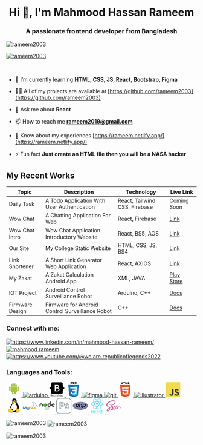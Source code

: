 <h1 align="center">Hi 👋, I'm Mahmood Hassan Rameem</h1>
<h3 align="center">A passionate frontend developer from Bangladesh</h3>

<p align="left"> <img src="https://komarev.com/ghpvc/?username=rameem2003&label=Profile%20views&color=0e75b6&style=flat" alt="rameem2003" /> </p>

<p align="left"> <a href="https://github.com/ryo-ma/github-profile-trophy"><img src="https://github-profile-trophy.vercel.app/?username=rameem2003" alt="rameem2003" /></a> </p>

<p align="left"> <a href="https://twitter.com/" target="blank"><img src="https://img.shields.io/twitter/follow/?logo=twitter&style=for-the-badge" alt="" /></a> </p>

- 🌱 I’m currently learning **HTML, CSS, JS, React, Bootstrap, Figma**

- 👨‍💻 All of my projects are available at [https://github.com/rameem2003](https://github.com/rameem2003)

- 💬 Ask me about **React**

- 📫 How to reach me **rameem2019@gmail.com**

- 📄 Know about my experiences [https://rameem.netlify.app/](https://rameem.netlify.app/)

- ⚡ Fun fact **Just create an HTML file then you will be a NASA hacker**

## My Recent Works

| Topic           | Description                                     | Technology         | Live Link                                                                 |
| --------------- | ----------------------------------------------- | ------------------ | ------------------------------------------------------------------------- |
| Daily Task      | A Todo Application With User Authentication     | React, Tailwind CSS, Firebase    | Coming Soon                                                 |
| Wow Chat        | A Chatting Application For Web                  | React, Firebase    | [Link](https://wowchat.netlify.app/)                                      |
| Wow Chat Intro  | Wow Chat Application Introductory Website       | React, BS5, AOS    | [Link](https://getstarted-wowchat.netlify.app/)                           |
| Our Site        | My College Static Website                       | HTML, CSS, JS, BS4 | [Link](https://rameem2003.github.io/oursite/)                             |
| Link Shortener  | A Short Link Genarator Web Application          | React, AXIOS       | [Link](https://react-link-shortener.netlify.app/)                         |
| My Zakat        | A Zakat Calculation Android App                 | XML, JAVA          | [Play Store](https://play.google.com/store/apps/details?id=com.rol.zakat) |
| IOT Project     | Android Control Surveillance Robot              | Arduino, C++       | [Docs](https://github.com/rameem2003/Republic-of-Legends)                 |
| Firmware Design | Firmware for Android Control Surveillance Robot | C++                | [Docs](https://github.com/rameem2003/Republic-of-Legends)                 |

<h3 align="left">Connect with me:</h3>
<p align="left">
<a href="https://linkedin.com/in/https://www.linkedin.com/in/mahmood-hassan-rameem/" target="blank"><img align="center" src="https://raw.githubusercontent.com/rahuldkjain/github-profile-readme-generator/master/src/images/icons/Social/linked-in-alt.svg" alt="https://www.linkedin.com/in/mahmood-hassan-rameem/" height="30" width="40" /></a>
<a href="https://fb.com/mahmood.rameem" target="blank"><img align="center" src="https://raw.githubusercontent.com/rahuldkjain/github-profile-readme-generator/master/src/images/icons/Social/facebook.svg" alt="mahmood.rameem" height="30" width="40" /></a>
<a href="https://www.youtube.com/c/https://www.youtube.com/@we.are.republicoflegends2022" target="blank"><img align="center" src="https://raw.githubusercontent.com/rahuldkjain/github-profile-readme-generator/master/src/images/icons/Social/youtube.svg" alt="https://www.youtube.com/@we.are.republicoflegends2022" height="30" width="40" /></a>
</p>

<h3 align="left">Languages and Tools:</h3>
<p align="left"> <a href="https://developer.android.com" target="_blank" rel="noreferrer"> <img src="https://raw.githubusercontent.com/devicons/devicon/master/icons/android/android-original-wordmark.svg" alt="android" width="40" height="40"/> </a> <a href="https://www.arduino.cc/" target="_blank" rel="noreferrer"> <img src="https://cdn.worldvectorlogo.com/logos/arduino-1.svg" alt="arduino" width="40" height="40"/> </a> <a href="https://getbootstrap.com" target="_blank" rel="noreferrer"> <img src="https://raw.githubusercontent.com/devicons/devicon/master/icons/bootstrap/bootstrap-plain-wordmark.svg" alt="bootstrap" width="40" height="40"/> </a> <a href="https://www.w3schools.com/css/" target="_blank" rel="noreferrer"> <img src="https://raw.githubusercontent.com/devicons/devicon/master/icons/css3/css3-original-wordmark.svg" alt="css3" width="40" height="40"/> </a> <a href="https://www.figma.com/" target="_blank" rel="noreferrer"> <img src="https://www.vectorlogo.zone/logos/figma/figma-icon.svg" alt="figma" width="40" height="40"/> </a> <a href="https://git-scm.com/" target="_blank" rel="noreferrer"> <img src="https://www.vectorlogo.zone/logos/git-scm/git-scm-icon.svg" alt="git" width="40" height="40"/> </a> <a href="https://www.w3.org/html/" target="_blank" rel="noreferrer"> <img src="https://raw.githubusercontent.com/devicons/devicon/master/icons/html5/html5-original-wordmark.svg" alt="html5" width="40" height="40"/> </a> <a href="https://www.adobe.com/in/products/illustrator.html" target="_blank" rel="noreferrer"> <img src="https://www.vectorlogo.zone/logos/adobe_illustrator/adobe_illustrator-icon.svg" alt="illustrator" width="40" height="40"/> </a> <a href="https://developer.mozilla.org/en-US/docs/Web/JavaScript" target="_blank" rel="noreferrer"> <img src="https://raw.githubusercontent.com/devicons/devicon/master/icons/javascript/javascript-original.svg" alt="javascript" width="40" height="40"/> </a> <a href="https://www.linux.org/" target="_blank" rel="noreferrer"> <img src="https://raw.githubusercontent.com/devicons/devicon/master/icons/linux/linux-original.svg" alt="linux" width="40" height="40"/> </a> <a href="https://www.mysql.com/" target="_blank" rel="noreferrer"> <img src="https://raw.githubusercontent.com/devicons/devicon/master/icons/mysql/mysql-original-wordmark.svg" alt="mysql" width="40" height="40"/> </a> <a href="https://nodejs.org" target="_blank" rel="noreferrer"> <img src="https://raw.githubusercontent.com/devicons/devicon/master/icons/nodejs/nodejs-original-wordmark.svg" alt="nodejs" width="40" height="40"/> </a> <a href="https://www.photoshop.com/en" target="_blank" rel="noreferrer"> <img src="https://raw.githubusercontent.com/devicons/devicon/master/icons/photoshop/photoshop-line.svg" alt="photoshop" width="40" height="40"/> </a> <a href="https://www.php.net" target="_blank" rel="noreferrer"> <img src="https://raw.githubusercontent.com/devicons/devicon/master/icons/php/php-original.svg" alt="php" width="40" height="40"/> </a> <a href="https://reactjs.org/" target="_blank" rel="noreferrer"> <img src="https://raw.githubusercontent.com/devicons/devicon/master/icons/react/react-original-wordmark.svg" alt="react" width="40" height="40"/> </a> <a href="https://sass-lang.com" target="_blank" rel="noreferrer"> <img src="https://raw.githubusercontent.com/devicons/devicon/master/icons/sass/sass-original.svg" alt="sass" width="40" height="40"/> </a> </p>

<p><img align="left" src="https://github-readme-stats.vercel.app/api/top-langs?username=rameem2003&show_icons=true&locale=en&layout=compact" alt="rameem2003" /></p>

<p>&nbsp;<img align="center" src="https://github-readme-stats.vercel.app/api?username=rameem2003&show_icons=true&locale=en" alt="rameem2003" /></p>

<p><img align="center" src="https://github-readme-streak-stats.herokuapp.com/?user=rameem2003&" alt="rameem2003" /></p>
